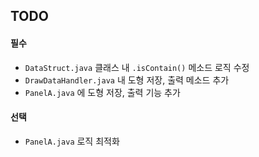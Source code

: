 ## TODO

#### 필수

+ `DataStruct.java` 클래스 내 `.isContain()` 메소드 로직 수정
+ `DrawDataHandler.java` 내 도형 저장, 출력 메소드 추가
+ `PanelA.java` 에 도형 저장, 출력 기능 추가

#### 선택

- `PanelA.java` 로직 최적화
